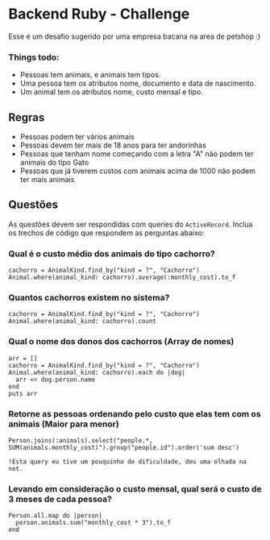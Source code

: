 # Backend Ruby - Challenge

Esse é um desafio sugerido por uma empresa bacana na area de petshop :)

### Things todo:

  - Pessoas tem animais, e animais tem tipos.
  - Uma pessoa tem os atributos nome, documento e data de nascimento.
  - Um animal tem  os atributos nome, custo mensal e tipo.

## Regras

  - Pessoas podem ter vários animais
  - Pessoas devem ter mais de 18 anos para ter andorinhas
  - Pessoas que tenham nome começando com a letra "A" não podem ter animais do tipo Gato
  - Pessoas que já tiverem custos com animais acima de 1000 não podem ter mais animais

## Questões

As questões devem ser respondidas com queries do `ActiveRecord`.
Inclua os trechos de código que respondem as perguntas abaixo:

### Qual é o custo médio dos animais do tipo cachorro?

    cachorro = AnimalKind.find_by("kind = ?", "Cachorro")
    Animal.where(animal_kind: cachorro).average(:monthly_cost).to_f

### Quantos cachorros existem no sistema?

    cachorro = AnimalKind.find_by("kind = ?", "Cachorro")
    Animal.where(animal_kind: cachorro).count

### Qual o nome dos donos dos cachorros (Array de nomes)

    arr = []
    cachorro = AnimalKind.find_by("kind = ?", "Cachorro")
    Animal.where(animal_kind: cachorro).each do |dog|
      arr << dog.person.name
    end
    puts arr

### Retorne as pessoas ordenando pelo custo que elas tem com os animais (Maior para menor)

    Person.joins(:animals).select("people.*, SUM(animals.monthly_cost)").group("people.id").order('sum desc')

    !Esta query eu tive um pouquinho de dificuldade, deu uma olhada na net.

### Levando em consideração o custo mensal, qual será o custo de 3 meses de cada pessoa?

    Person.all.map do |person|
      person.animals.sum("monthly_cost * 3").to_f
    end
